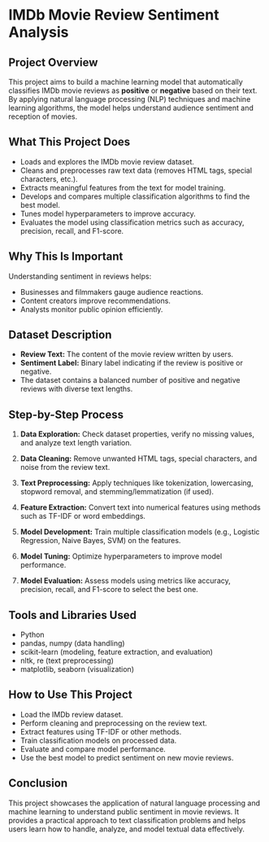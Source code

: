 # IMDb Movie Review Sentiment Analysis

## Project Overview

This project aims to build a machine learning model that automatically classifies IMDb movie reviews as **positive** or **negative** based on their text. By applying natural language processing (NLP) techniques and machine learning algorithms, the model helps understand audience sentiment and reception of movies.


## What This Project Does

* Loads and explores the IMDb movie review dataset.
* Cleans and preprocesses raw text data (removes HTML tags, special characters, etc.).
* Extracts meaningful features from the text for model training.
* Develops and compares multiple classification algorithms to find the best model.
* Tunes model hyperparameters to improve accuracy.
* Evaluates the model using classification metrics such as accuracy, precision, recall, and F1-score.


## Why This Is Important

Understanding sentiment in reviews helps:

* Businesses and filmmakers gauge audience reactions.
* Content creators improve recommendations.
* Analysts monitor public opinion efficiently.


## Dataset Description

* **Review Text:** The content of the movie review written by users.
* **Sentiment Label:** Binary label indicating if the review is positive or negative.
* The dataset contains a balanced number of positive and negative reviews with diverse text lengths.


## Step-by-Step Process

1. **Data Exploration:**
   Check dataset properties, verify no missing values, and analyze text length variation.

2. **Data Cleaning:**
   Remove unwanted HTML tags, special characters, and noise from the review text.

3. **Text Preprocessing:**
   Apply techniques like tokenization, lowercasing, stopword removal, and stemming/lemmatization (if used).

4. **Feature Extraction:**
   Convert text into numerical features using methods such as TF-IDF or word embeddings.

5. **Model Development:**
   Train multiple classification models (e.g., Logistic Regression, Naive Bayes, SVM) on the features.

6. **Model Tuning:**
   Optimize hyperparameters to improve model performance.

7. **Model Evaluation:**
   Assess models using metrics like accuracy, precision, recall, and F1-score to select the best one.


## Tools and Libraries Used

* Python
* pandas, numpy (data handling)
* scikit-learn (modeling, feature extraction, and evaluation)
* nltk, re (text preprocessing)
* matplotlib, seaborn (visualization)


## How to Use This Project

* Load the IMDb review dataset.
* Perform cleaning and preprocessing on the review text.
* Extract features using TF-IDF or other methods.
* Train classification models on processed data.
* Evaluate and compare model performance.
* Use the best model to predict sentiment on new movie reviews.


## Conclusion

This project showcases the application of natural language processing and machine learning to understand public sentiment in movie reviews. It provides a practical approach to text classification problems and helps users learn how to handle, analyze, and model textual data effectively.
